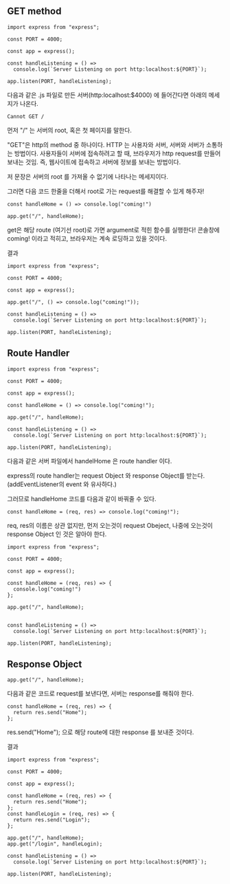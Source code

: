 ## GET method

```
import express from "express";

const PORT = 4000;

const app = express();

const handleListening = () =>
  console.log(`Server Listening on port http:localhost:${PORT}`);

app.listen(PORT, handleListening);
```

다음과 같은 .js 파일로 만든 서버(http:localhost:$4000) 에 들어간다면 아래의 메세지가 나온다.

```
Cannot GET /
```

먼저 "/" 는 서버의 root, 혹은 첫 페이지를 말한다.

"GET"은 http의 method 중 하나이다. HTTP 는 사용자와 서버, 서버와 서버가 소통하는 방법이다.
사용자들이 서버에 접속하려고 할 때, 브라우저가 http request를 만들어 보내는 것임.
즉, 웹사이트에 접속하고 서버에 정보를 보내는 방법이다.

저 문장은 서버의 root 를 가져올 수 없기에 나타나는 메세지이다.

그러면 다음 코드 한줄을 더해서 root로 가는 request를 해결할 수 있게 해주자!

```
const handleHome = () => console.log("coming!")

app.get("/", handleHome);
```

get은 해당 route (여기선 root)로 가면 argument로 적힌 함수를 실행한다!
콘솔창에 coming! 이라고 적히고, 브라우저는 계속 로딩하고 있을 것이다.

결과

```
import express from "express";

const PORT = 4000;

const app = express();

app.get("/", () => console.log("coming!"));

const handleListening = () =>
  console.log(`Server Listening on port http:localhost:${PORT}`);

app.listen(PORT, handleListening);
```

## Route Handler

```
import express from "express";

const PORT = 4000;

const app = express();

const handleHome = () => console.log("coming!");

app.get("/", handleHome);

const handleListening = () =>
  console.log(`Server Listening on port http:localhost:${PORT}`);

app.listen(PORT, handleListening);
```

다음과 같은 서버 파일에서 handelHome 은 route handler 이다.

express의 route handler는 request Object 와 response Object를 받는다. (addEventListener의 event 와 유사하다.)

그러므로 handleHome 코드를 다음과 같이 바꿔줄 수 있다.

```
const handleHome = (req, res) => console.log("coming!");
```

req, res의 이름은 상관 없지만, 먼저 오는것이 request Obeject, 나중에 오는것이 response Object 인 것은 알아야 한다.

```
import express from "express";

const PORT = 4000;

const app = express();

const handleHome = (req, res) => {
  console.log("coming!")
};

app.get("/", handleHome);


const handleListening = () =>
  console.log(`Server Listening on port http:localhost:${PORT}`);

app.listen(PORT, handleListening);

```

## Response Object

```
app.get("/", handleHome);
```

다음과 같은 코드로 request를 보낸다면, 서버는 response를 해줘야 한다.

```
const handleHome = (req, res) => {
  return res.send("Home");
};
```

res.send("Home"); 으로 해당 route에 대한 response 를 보내준 것이다.

결과

```
import express from "express";

const PORT = 4000;

const app = express();

const handleHome = (req, res) => {
  return res.send("Home");
};
const handleLogin = (req, res) => {
  return res.send("Login");
};

app.get("/", handleHome);
app.get("/login", handleLogin);

const handleListening = () =>
  console.log(`Server Listening on port http:localhost:${PORT}`);

app.listen(PORT, handleListening);
```
